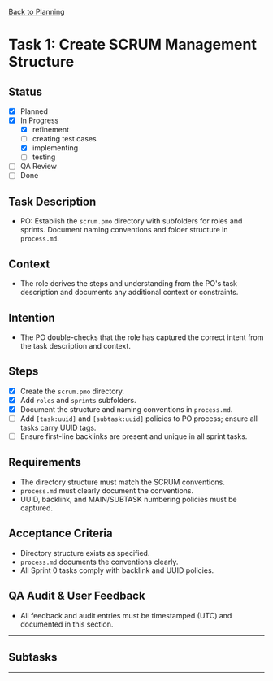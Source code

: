 
[Back to Planning](./planning.md)

# Task 1: Create SCRUM Management Structure

## Status
- [x] Planned
- [x] In Progress
  - [x] refinement
  - [ ] creating test cases
  - [x] implementing
  - [ ] testing
- [ ] QA Review
- [ ] Done

## Task Description
- PO: Establish the `scrum.pmo` directory with subfolders for roles and sprints. Document naming conventions and folder structure in `process.md`.

## Context
- The role derives the steps and understanding from the PO's task description and documents any additional context or constraints.

## Intention
- The PO double-checks that the role has captured the correct intent from the task description and context.

## Steps
- [x] Create the `scrum.pmo` directory.
- [x] Add `roles` and `sprints` subfolders.
- [x] Document the structure and naming conventions in `process.md`.
- [ ] Add `[task:uuid]` and `[subtask:uuid]` policies to PO process; ensure all tasks carry UUID tags.
- [ ] Ensure first-line backlinks are present and unique in all sprint tasks.

## Requirements
- The directory structure must match the SCRUM conventions.
- `process.md` must clearly document the conventions.
- UUID, backlink, and MAIN/SUBTASK numbering policies must be captured.

## Acceptance Criteria
- Directory structure exists as specified.
- `process.md` documents the conventions clearly.
- All Sprint 0 tasks comply with backlink and UUID policies.

## QA Audit & User Feedback
- All feedback and audit entries must be timestamped (UTC) and documented in this section.

---
## Subtasks

---
